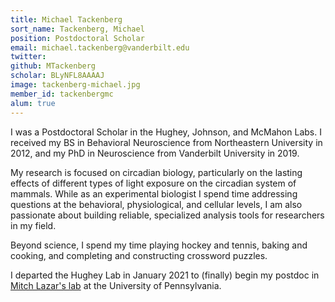 ```yaml
---
title: Michael Tackenberg
sort_name: Tackenberg, Michael
position: Postdoctoral Scholar
email: michael.tackenberg@vanderbilt.edu
twitter: 
github: MTackenberg
scholar: BLyNFL8AAAAJ
image: tackenberg-michael.jpg
member_id: tackenbergmc
alum: true
---
```


I was a Postdoctoral Scholar in the Hughey, Johnson, and McMahon Labs. I received my BS in Behavioral Neuroscience from Northeastern University in 2012, and my PhD in Neuroscience from Vanderbilt University in 2019.

My research is focused on circadian biology, particularly on the lasting effects of different types of light exposure on the circadian system of mammals. While as an experimental biologist I spend time addressing questions at the behavioral, physiological, and cellular levels, I am also passionate about building reliable, specialized analysis tools for researchers in my field.

Beyond science, I spend my time playing hockey and tennis, baking and cooking, and completing and constructing crossword puzzles.

I departed the Hughey Lab in January 2021 to (finally) begin my postdoc in [Mitch Lazar's lab](https://www.med.upenn.edu/lazarlab) at the University of Pennsylvania.